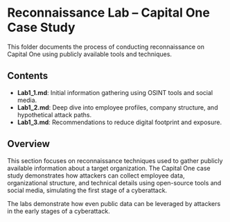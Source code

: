 # Reconnaissance Lab – Capital One Case Study

This folder documents the process of conducting reconnaissance on Capital One using publicly available tools and techniques.

## Contents
- **Lab1_1.md**: Initial information gathering using OSINT tools and social media.
- **Lab1_2.md**: Deep dive into employee profiles, company structure, and hypothetical attack paths.
- **Lab1_3.md**: Recommendations to reduce digital footprint and exposure.

## Overview

This section focuses on reconnaissance techniques used to gather publicly available information about a target organization. 
The Capital One case study demonstrates how attackers can collect employee data, organizational structure, and technical 
details using open-source tools and social media, simulating the first stage of a cyberattack.

The labs demonstrate how even public data can be leveraged by attackers in the early stages of a cyberattack.
